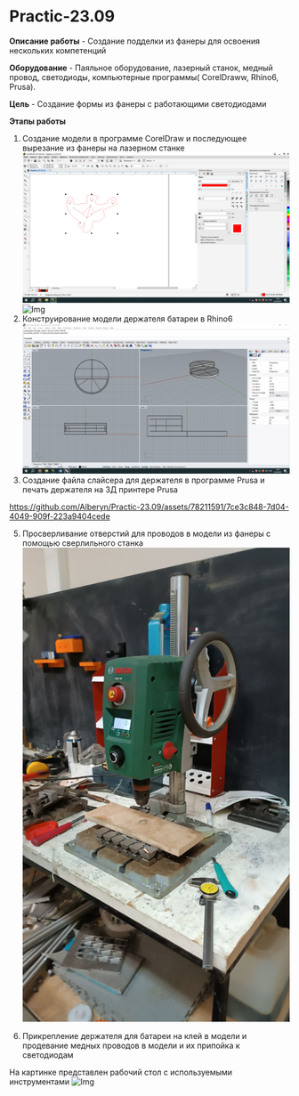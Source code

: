 # Practic-23.09
**Описание работы** - Создание подделки из фанеры для освоения нескольких компетенций

**Оборудование** -
Паяльное оборудование, лазерный станок, медный провод, светодиоды, компьютерные программы( CorelDraww, Rhino6, Prusa).

**Цель** -
Создание формы из фанеры с работающими светодиодами

**Этапы работы**
1) Создание модели в программе CorelDraw и последующее вырезание из фанеры на лазерном станке
![Img](101.png)
![Img](IMG_2394.JPG)
3) Конструирование модели держателя батареи в Rhino6
![Img](102.png)
4) Создание файла слайсера для держателя в программе Prusa и печать держателя на 3Д принтере Prusa



https://github.com/Alberyn/Practic-23.09/assets/78211591/7ce3c848-7d04-4049-909f-223a9404cede


5) Просверливание отверстий для проводов в модели из фанеры с помощью сверлильного станка
![Img](IMG_2409.JPG)

6) Прикрепление держателя для батареи на клей в модели и продевание медных проводов в модели и их припойка к светодиодам
   
На картинке представлен рабочий стол с используемыми инструментами
![Img](IMG_2408.JPG)

